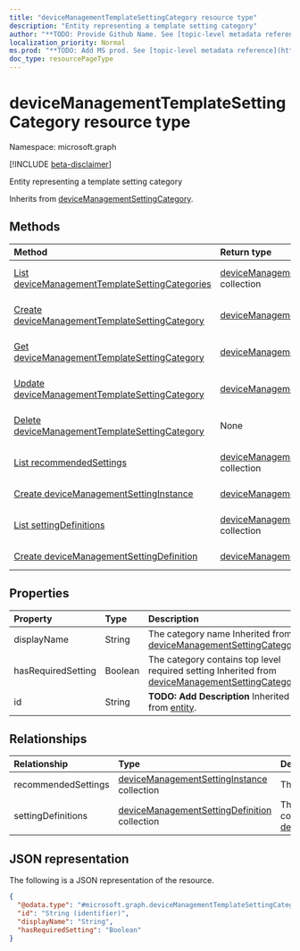 ```yaml
---
title: "deviceManagementTemplateSettingCategory resource type"
description: "Entity representing a template setting category"
author: "**TODO: Provide Github Name. See [topic-level metadata reference](https://msgo.azurewebsites.net/add/document/guidelines/metadata.html#topic-level-metadata)**"
localization_priority: Normal
ms.prod: "**TODO: Add MS prod. See [topic-level metadata reference](https://msgo.azurewebsites.net/add/document/guidelines/metadata.html#topic-level-metadata)**"
doc_type: resourcePageType
---
```


# deviceManagementTemplateSettingCategory resource type

Namespace: microsoft.graph

[!INCLUDE [beta-disclaimer](../../includes/beta-disclaimer.md)]

Entity representing a template setting category


Inherits from [deviceManagementSettingCategory](../resources/devicemanagementsettingcategory.md).

## Methods
|Method|Return type|Description|
|:---|:---|:---|
|[List deviceManagementTemplateSettingCategories](../api/devicemanagementtemplatesettingcategory-list.md)|[deviceManagementTemplateSettingCategory](../resources/devicemanagementtemplatesettingcategory.md) collection|Get a list of the [deviceManagementTemplateSettingCategory](../resources/devicemanagementtemplatesettingcategory.md) objects and their properties.|
|[Create deviceManagementTemplateSettingCategory](../api/devicemanagementtemplatesettingcategory-create.md)|[deviceManagementTemplateSettingCategory](../resources/devicemanagementtemplatesettingcategory.md)|Create a new [deviceManagementTemplateSettingCategory](../resources/devicemanagementtemplatesettingcategory.md) object.|
|[Get deviceManagementTemplateSettingCategory](../api/devicemanagementtemplatesettingcategory-get.md)|[deviceManagementTemplateSettingCategory](../resources/devicemanagementtemplatesettingcategory.md)|Read the properties and relationships of a [deviceManagementTemplateSettingCategory](../resources/devicemanagementtemplatesettingcategory.md) object.|
|[Update deviceManagementTemplateSettingCategory](../api/devicemanagementtemplatesettingcategory-update.md)|[deviceManagementTemplateSettingCategory](../resources/devicemanagementtemplatesettingcategory.md)|Update the properties of a [deviceManagementTemplateSettingCategory](../resources/devicemanagementtemplatesettingcategory.md) object.|
|[Delete deviceManagementTemplateSettingCategory](../api/devicemanagementtemplatesettingcategory-delete.md)|None|Deletes a [deviceManagementTemplateSettingCategory](../resources/devicemanagementtemplatesettingcategory.md) object.|
|[List recommendedSettings](../api/devicemanagementtemplatesettingcategory-list-recommendedsettings.md)|[deviceManagementSettingInstance](../resources/devicemanagementsettinginstance.md) collection|Get the deviceManagementSettingInstance resources from the recommendedSettings navigation property.|
|[Create deviceManagementSettingInstance](../api/devicemanagementtemplatesettingcategory-post-recommendedsettings.md)|[deviceManagementSettingInstance](../resources/devicemanagementsettinginstance.md)|Create a new deviceManagementSettingInstance object.|
|[List settingDefinitions](../api/devicemanagementtemplatesettingcategory-list-settingdefinitions.md)|[deviceManagementSettingDefinition](../resources/devicemanagementsettingdefinition.md) collection|Get the deviceManagementSettingDefinition resources from the settingDefinitions navigation property.|
|[Create deviceManagementSettingDefinition](../api/devicemanagementtemplatesettingcategory-post-settingdefinitions.md)|[deviceManagementSettingDefinition](../resources/devicemanagementsettingdefinition.md)|Create a new deviceManagementSettingDefinition object.|

## Properties
|Property|Type|Description|
|:---|:---|:---|
|displayName|String|The category name Inherited from [deviceManagementSettingCategory](../resources/devicemanagementsettingcategory.md).|
|hasRequiredSetting|Boolean|The category contains top level required setting Inherited from [deviceManagementSettingCategory](../resources/devicemanagementsettingcategory.md).|
|id|String|**TODO: Add Description** Inherited from [entity](../resources/entity.md).|

## Relationships
|Relationship|Type|Description|
|:---|:---|:---|
|recommendedSettings|[deviceManagementSettingInstance](../resources/devicemanagementsettinginstance.md) collection|The settings this category contains|
|settingDefinitions|[deviceManagementSettingDefinition](../resources/devicemanagementsettingdefinition.md) collection|The setting definitions this category contains Inherited from [deviceManagementSettingCategory](../resources/devicemanagementsettingcategory.md)|

## JSON representation
The following is a JSON representation of the resource.
<!-- {
  "blockType": "resource",
  "keyProperty": "id",
  "@odata.type": "microsoft.graph.deviceManagementTemplateSettingCategory",
  "baseType": "microsoft.graph.deviceManagementSettingCategory",
  "openType": false
}
-->
``` json
{
  "@odata.type": "#microsoft.graph.deviceManagementTemplateSettingCategory",
  "id": "String (identifier)",
  "displayName": "String",
  "hasRequiredSetting": "Boolean"
}
```

